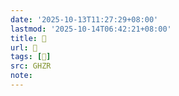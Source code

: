 ```yaml
---
date: '2025-10-13T11:27:29+08:00'
lastmod: '2025-10-14T06:42:21+08:00'
title: 󰘁
url: 󰘁
tags: [𠤼]
src: GHZR
note:
---
```

